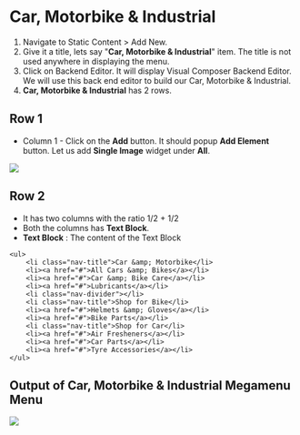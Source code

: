 # Car, Motorbike & Industrial

1. Navigate to Static Content > Add New.
2. Give it a title, lets say "**Car, Motorbike & Industrial**" item. The title is not used anywhere in displaying the menu.
3. Click on Backend Editor. It will display Visual Composer Backend Editor. We will use this back end editor to build our Car, Motorbike & Industrial.
4. **Car, Motorbike & Industrial** has 2 rows.


## Row 1

 * Column 1 - Click on the **Add** button. It should popup **Add Element** button. Let us add **Single Image** widget under **All**.

  ![](http://transvelo.github.io/docs/electro/images/single-image-seting.png)

## Row 2
* It has two columns with the ratio 1/2 + 1/2
* Both the columns has **Text Block**.
* **Text Block** : The content of the Text Block

```
<ul>
	<li class="nav-title">Car &amp; Motorbike</li>
	<li><a href="#">All Cars &amp; Bikes</a></li>
	<li><a href="#">Car &amp; Bike Care</a></li>
	<li><a href="#">Lubricants</a></li>
	<li class="nav-divider"></li>
	<li class="nav-title">Shop for Bike</li>
	<li><a href="#">Helmets &amp; Gloves</a></li>
	<li><a href="#">Bike Parts</a></li>
	<li class="nav-title">Shop for Car</li>
	<li><a href="#">Air Fresheners</a></li>
	<li><a href="#">Car Parts</a></li>
	<li><a href="#">Tyre Accessories</a></li>
</ul>
```
## Output of Car, Motorbike & Industrial Megamenu Menu

  ![](http://transvelo.github.io/docs/electro/images/static-content5.png)


